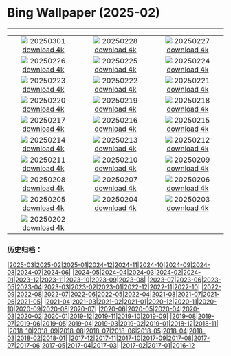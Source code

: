 # Bing Wallpaper (2025-02)
**************
| | | |
|:-:|:-:|:-:|
| ![](https://www.bing.com/th?id=OHR.BhutanMonastery_EN-GB2130473204_1920x1080.jpg) 20250301 [download 4k](https://www.bing.com/th?id=OHR.BhutanMonastery_EN-GB2130473204_UHD.jpg) | ![](https://www.bing.com/th?id=OHR.PolarCub_EN-GB1844708002_1920x1080.jpg) 20250228 [download 4k](https://www.bing.com/th?id=OHR.PolarCub_EN-GB1844708002_UHD.jpg) | ![](https://www.bing.com/th?id=OHR.ArgyllStalker_EN-GB9934578048_1920x1080.jpg) 20250227 [download 4k](https://www.bing.com/th?id=OHR.ArgyllStalker_EN-GB9934578048_UHD.jpg) |
| ![](https://www.bing.com/th?id=OHR.BryceHoodoos_EN-GB1524631248_1920x1080.jpg) 20250226 [download 4k](https://www.bing.com/th?id=OHR.BryceHoodoos_EN-GB1524631248_UHD.jpg) | ![](https://www.bing.com/th?id=OHR.GiantCuttlefish_EN-GB1252194719_1920x1080.jpg) 20250225 [download 4k](https://www.bing.com/th?id=OHR.GiantCuttlefish_EN-GB1252194719_UHD.jpg) | ![](https://www.bing.com/th?id=OHR.MtFujiSunrise_EN-GB0934318884_1920x1080.jpg) 20250224 [download 4k](https://www.bing.com/th?id=OHR.MtFujiSunrise_EN-GB0934318884_UHD.jpg) |
| ![](https://www.bing.com/th?id=OHR.StLouisArch_EN-GB0667383384_1920x1080.jpg) 20250223 [download 4k](https://www.bing.com/th?id=OHR.StLouisArch_EN-GB0667383384_UHD.jpg) | ![](https://www.bing.com/th?id=OHR.ChampakaSarasi_EN-GB0515103578_1920x1080.jpg) 20250222 [download 4k](https://www.bing.com/th?id=OHR.ChampakaSarasi_EN-GB0515103578_UHD.jpg) | ![](https://www.bing.com/th?id=OHR.CanadaDeer_EN-GB7840896375_1920x1080.jpg) 20250221 [download 4k](https://www.bing.com/th?id=OHR.CanadaDeer_EN-GB7840896375_UHD.jpg) |
| ![](https://www.bing.com/th?id=OHR.IceHoleOtter_EN-GB7580568123_1920x1080.jpg) 20250220 [download 4k](https://www.bing.com/th?id=OHR.IceHoleOtter_EN-GB7580568123_UHD.jpg) | ![](https://www.bing.com/th?id=OHR.BlueBelize_EN-GB7414492800_1920x1080.jpg) 20250219 [download 4k](https://www.bing.com/th?id=OHR.BlueBelize_EN-GB7414492800_UHD.jpg) | ![](https://www.bing.com/th?id=OHR.JorvikVikingFestival2025_EN-GB9947059839_1920x1080.jpg) 20250218 [download 4k](https://www.bing.com/th?id=OHR.JorvikVikingFestival2025_EN-GB9947059839_UHD.jpg) |
| ![](https://www.bing.com/th?id=OHR.HumpbackMother_EN-GB6474861873_1920x1080.jpg) 20250217 [download 4k](https://www.bing.com/th?id=OHR.HumpbackMother_EN-GB6474861873_UHD.jpg) | ![](https://www.bing.com/th?id=OHR.BigGardenBirdwatch2025_EN-GB9755191158_1920x1080.jpg) 20250216 [download 4k](https://www.bing.com/th?id=OHR.BigGardenBirdwatch2025_EN-GB9755191158_UHD.jpg) | ![](https://www.bing.com/th?id=OHR.PenguinLove_EN-GB6356684660_1920x1080.jpg) 20250215 [download 4k](https://www.bing.com/th?id=OHR.PenguinLove_EN-GB6356684660_UHD.jpg) |
| ![](https://www.bing.com/th?id=OHR.LakeTyrrell_EN-GB6332157230_1920x1080.jpg) 20250214 [download 4k](https://www.bing.com/th?id=OHR.LakeTyrrell_EN-GB6332157230_UHD.jpg) | ![](https://www.bing.com/th?id=OHR.GalapagosIguana_EN-GB6309526875_1920x1080.jpg) 20250213 [download 4k](https://www.bing.com/th?id=OHR.GalapagosIguana_EN-GB6309526875_UHD.jpg) | ![](https://www.bing.com/th?id=OHR.YungangGrottoes_EN-GB6267033764_1920x1080.jpg) 20250212 [download 4k](https://www.bing.com/th?id=OHR.YungangGrottoes_EN-GB6267033764_UHD.jpg) |
| ![](https://www.bing.com/th?id=OHR.UmbrellaDay_EN-GB6243466764_1920x1080.jpg) 20250211 [download 4k](https://www.bing.com/th?id=OHR.UmbrellaDay_EN-GB6243466764_UHD.jpg) | ![](https://www.bing.com/th?id=OHR.AlstromPoint_EN-GB5387097476_1920x1080.jpg) 20250210 [download 4k](https://www.bing.com/th?id=OHR.AlstromPoint_EN-GB5387097476_UHD.jpg) | ![](https://www.bing.com/th?id=OHR.SnowySvaneti_EN-GB4839188622_1920x1080.jpg) 20250209 [download 4k](https://www.bing.com/th?id=OHR.SnowySvaneti_EN-GB4839188622_UHD.jpg) |
| ![](https://www.bing.com/th?id=OHR.BlueNorway_EN-GB4715422563_1920x1080.jpg) 20250208 [download 4k](https://www.bing.com/th?id=OHR.BlueNorway_EN-GB4715422563_UHD.jpg) | ![](https://www.bing.com/th?id=OHR.WhararikiBeach_EN-GB0621465548_1920x1080.jpg) 20250207 [download 4k](https://www.bing.com/th?id=OHR.WhararikiBeach_EN-GB0621465548_UHD.jpg) | ![](https://www.bing.com/th?id=OHR.ScottishSheep_EN-GB0591608610_1920x1080.jpg) 20250206 [download 4k](https://www.bing.com/th?id=OHR.ScottishSheep_EN-GB0591608610_UHD.jpg) |
| ![](https://www.bing.com/th?id=OHR.GoldenBridge_EN-GB1672320037_1920x1080.jpg) 20250205 [download 4k](https://www.bing.com/th?id=OHR.GoldenBridge_EN-GB1672320037_UHD.jpg) | ![](https://www.bing.com/th?id=OHR.RibbleheadViaduct_EN-GB1298957029_1920x1080.jpg) 20250204 [download 4k](https://www.bing.com/th?id=OHR.RibbleheadViaduct_EN-GB1298957029_UHD.jpg) | ![](https://www.bing.com/th?id=OHR.AustriaMarmot_EN-GB0497553794_1920x1080.jpg) 20250203 [download 4k](https://www.bing.com/th?id=OHR.AustriaMarmot_EN-GB0497553794_UHD.jpg) |
| ![](https://www.bing.com/th?id=OHR.FestungKonigsteinElbsandsteingebirge_EN-GB4405687940_1920x1080.jpg) 20250202 [download 4k](https://www.bing.com/th?id=OHR.FestungKonigsteinElbsandsteingebirge_EN-GB4405687940_UHD.jpg) |  |  |

### 历史归档：

|[2025-03](/../2025-03/2025-03.md)|[2025-02](/2025-02.md)|[2025-01](/../2025-01/2025-01.md)|[2024-12](/../2024-12/2024-12.md)|[2024-11](/../2024-11/2024-11.md)|[2024-10](/../2024-10/2024-10.md)|[2024-09](/../2024-09/2024-09.md)|[2024-08](/../2024-08/2024-08.md)|[2024-07](/../2024-07/2024-07.md)|[2024-06](/../2024-06/2024-06.md)|
|[2024-05](/../2024-05/2024-05.md)|[2024-04](/../2024-04/2024-04.md)|[2024-03](/../2024-03/2024-03.md)|[2024-02](/../2024-02/2024-02.md)|[2024-01](/../2024-01/2024-01.md)|[2023-12](/../2023-12/2023-12.md)|[2023-11](/../2023-11/2023-11.md)|[2023-10](/../2023-10/2023-10.md)|[2023-09](/../2023-09/2023-09.md)|[2023-08](/../2023-08/2023-08.md)|
|[2023-07](/../2023-07/2023-07.md)|[2023-06](/../2023-06/2023-06.md)|[2023-05](/../2023-05/2023-05.md)|[2023-04](/../2023-04/2023-04.md)|[2023-03](/../2023-03/2023-03.md)|[2023-02](/../2023-02/2023-02.md)|[2023-01](/../2023-01/2023-01.md)|[2022-12](/../2022-12/2022-12.md)|[2022-11](/../2022-11/2022-11.md)|[2022-10](/../2022-10/2022-10.md)|
|[2022-09](/../2022-09/2022-09.md)|[2022-08](/../2022-08/2022-08.md)|[2022-07](/../2022-07/2022-07.md)|[2022-06](/../2022-06/2022-06.md)|[2022-05](/../2022-05/2022-05.md)|[2022-04](/../2022-04/2022-04.md)|[2021-08](/../2021-08/2021-08.md)|[2021-07](/../2021-07/2021-07.md)|[2021-06](/../2021-06/2021-06.md)|[2021-05](/../2021-05/2021-05.md)|
|[2021-04](/../2021-04/2021-04.md)|[2021-03](/../2021-03/2021-03.md)|[2021-02](/../2021-02/2021-02.md)|[2021-01](/../2021-01/2021-01.md)|[2020-12](/../2020-12/2020-12.md)|[2020-11](/../2020-11/2020-11.md)|[2020-10](/../2020-10/2020-10.md)|[2020-09](/../2020-09/2020-09.md)|[2020-08](/../2020-08/2020-08.md)|[2020-07](/../2020-07/2020-07.md)|
|[2020-06](/../2020-06/2020-06.md)|[2020-05](/../2020-05/2020-05.md)|[2020-04](/../2020-04/2020-04.md)|[2020-03](/../2020-03/2020-03.md)|[2020-02](/../2020-02/2020-02.md)|[2020-01](/../2020-01/2020-01.md)|[2019-12](/../2019-12/2019-12.md)|[2019-11](/../2019-11/2019-11.md)|[2019-10](/../2019-10/2019-10.md)|[2019-09](/../2019-09/2019-09.md)|
|[2019-08](/../2019-08/2019-08.md)|[2019-07](/../2019-07/2019-07.md)|[2019-06](/../2019-06/2019-06.md)|[2019-05](/../2019-05/2019-05.md)|[2019-04](/../2019-04/2019-04.md)|[2019-03](/../2019-03/2019-03.md)|[2019-02](/../2019-02/2019-02.md)|[2019-01](/../2019-01/2019-01.md)|[2018-12](/../2018-12/2018-12.md)|[2018-11](/../2018-11/2018-11.md)|
|[2018-10](/../2018-10/2018-10.md)|[2018-09](/../2018-09/2018-09.md)|[2018-08](/../2018-08/2018-08.md)|[2018-07](/../2018-07/2018-07.md)|[2018-06](/../2018-06/2018-06.md)|[2018-05](/../2018-05/2018-05.md)|[2018-04](/../2018-04/2018-04.md)|[2018-03](/../2018-03/2018-03.md)|[2018-02](/../2018-02/2018-02.md)|[2018-01](/../2018-01/2018-01.md)|
|[2017-12](/../2017-12/2017-12.md)|[2017-11](/../2017-11/2017-11.md)|[2017-10](/../2017-10/2017-10.md)|[2017-09](/../2017-09/2017-09.md)|[2017-08](/../2017-08/2017-08.md)|[2017-07](/../2017-07/2017-07.md)|[2017-06](/../2017-06/2017-06.md)|[2017-05](/../2017-05/2017-05.md)|[2017-04](/../2017-04/2017-04.md)|[2017-03](/../2017-03/2017-03.md)|
|[2017-02](/../2017-02/2017-02.md)|[2017-01](/../2017-01/2017-01.md)|[2016-12](/../2016-12/2016-12.md)